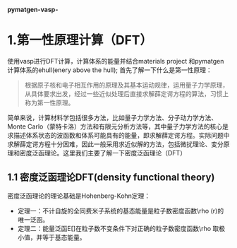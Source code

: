 **pymatgen-vasp-**
# 1.第一性原理计算（DFT）
  使用vasp进行DFT计算，计算体系的能量并结合materials project 和pymatgen计算体系的ehull(enery above the hull); 首先了解一下什么是第一性原理： 
>根据原子核和电子相互作用的原理及其基本运动规律，运用量子力学原理，从具体要求出发，经过一些近似处理后直接求解薛定谔方程的算法，习惯上称为第一性原理。   

简单来说，计算材料学包括很多方法，比如量子力学方法、分子动力学方法、Monte Carlo（蒙特卡洛）方法和有限元分析方法等，其中量子力学方法的核心是求描述体系状态的波函数和体系可能具有的能量，即求解薛定谔方程。实际问题中求解薛定谔方程十分困难，因此一般采用求近似解的方法，包括微扰理论、变分原理和密度泛函理论。这里我们主要了解一下密度泛函理论（DFT）
## 1.1 密度泛函理论DFT(density functional theory)
  密度泛函理论的理论基础是Hohenberg-Kohn定理：
+ 定理一：不计自旋的全同费米子系统的基态能量是粒子数密度函数\rho (r)的唯一泛函。
+ 定理二：能量泛函E[]在粒子数不变条件下对正确的粒子数密度函数\rho 取极小值，并等于基态能量。
